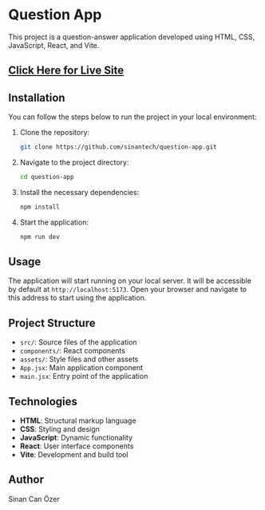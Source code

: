# Question App

This project is a question-answer application developed using HTML, CSS, JavaScript, React, and Vite.

## [Click Here for Live Site](https://queansvgame.netlify.app/)

## Installation

You can follow the steps below to run the project in your local environment:

1. Clone the repository:
   ```bash
   git clone https://github.com/sinantech/question-app.git
   ```
2. Navigate to the project directory:
   ```bash
   cd question-app
   ```
3. Install the necessary dependencies:
   ```bash
   npm install
   ```
4. Start the application:
   ```bash
   npm run dev
   ```

## Usage

The application will start running on your local server. It will be accessible by default at `http://localhost:5173`. Open your browser and navigate to this address to start using the application.

## Project Structure

- `src/`: Source files of the application
- `components/`: React components
- `assets/`: Style files and other assets
- `App.jsx`: Main application component
- `main.jsx`: Entry point of the application

## Technologies

- **HTML**: Structural markup language
- **CSS**: Styling and design
- **JavaScript**: Dynamic functionality
- **React**: User interface components
- **Vite**: Development and build tool

## Author

Sinan Can Özer
